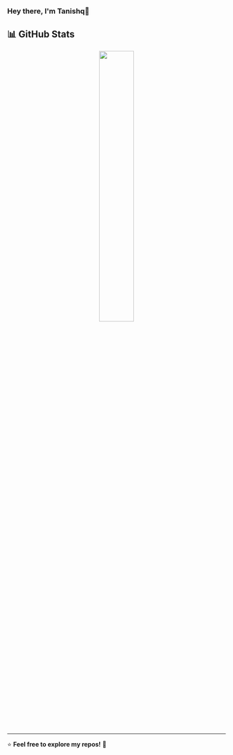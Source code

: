 <h3>Hey there, I'm Tanishq👋</h1>

## 📊 GitHub Stats
<p align="center">
  <img width="40%" src="https://github-readme-stats.vercel.app/api/top-langs/?username=saxenatanishq&layout=compact&theme=tokyonight" />
</p>

---

⭐ **Feel free to explore my repos!** 🚀
